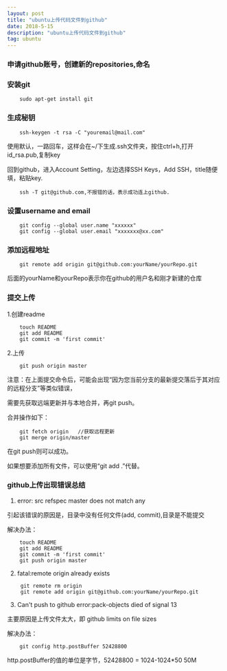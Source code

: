 ```yaml
---
layout: post
title: "ubuntu上传代码文件到github"
date: 2018-5-15
description: "ubuntu上传代码文件到github"
tag: ubuntu
--- 
```


### 申请github账号，创建新的repositories,命名

### 安装git

        sudo apt-get install git
        
### 生成秘钥 

        ssh-keygen -t rsa -C "youremail@mail.com"
        
使用默认，一路回车，这样会在~/下生成.ssh文件夹，按住ctrl+h,打开id_rsa.pub,复制key

回到github，进入Account Setting，左边选择SSH Keys，Add SSH，title随便填，粘贴key.

        ssh -T git@github.com,不报错的话，表示成功连上github.
        
### 设置username and email

        git config --global user.name "xxxxxx"
        git config --global user.email "xxxxxxx@xx.com"
        
### 添加远程地址

        git remote add origin git@github.com:yourName/yourRepo.git

后面的yourName和yourRepo表示你在github的用户名和刚才新建的仓库

### 提交上传

1.创建readme

        touch README
        git add README
        git commit -m 'first commit'
        
2.上传

        git push origin master
        
注意：在上面提交命令后，可能会出现“因为您当前分支的最新提交落后于其对应的远程分支”等类似错误，

需要先获取远端更新并与本地合并，再git push。

合并操作如下：

        git fetch origin   //获取远程更新
        git merge origin/master

在git push则可以成功。

如果想要添加所有文件，可以使用“git add .”代替。

### github上传出现错误总结

1. error: src refspec master does not match any

引起该错误的原因是，目录中没有任何文件(add, commit),目录是不能提交

解决办法：

        touch README
        git add README
        git commit -m 'first commit'
        git push origin master
        
2. fatal:remote origin already exists

        git remote rm origin
        git remote add origin git@github.com:yourName/yourRepo.git
        
3. Can't push to github error:pack-objects died of signal 13

主要原因是上传文件太大，即 github limits on file sizes

解决办法：

        git config http.postBuffer 52428800
        
http.postBuffer的值的单位是字节，52428800 = 1024-1024*50 50M
